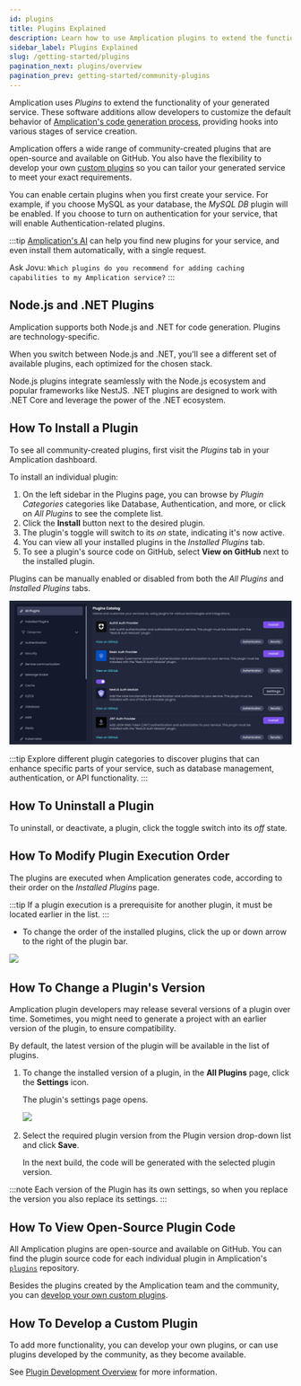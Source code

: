 ```yaml
---
id: plugins
title: Plugins Explained
description: Learn how to use Amplication plugins to extend the functionality of your generated service.
sidebar_label: Plugins Explained
slug: /getting-started/plugins
pagination_next: plugins/overview
pagination_prev: getting-started/community-plugins
---
```


Amplication uses _Plugins_ to extend the functionality of your generated service. These software additions allow developers to customize the default behavior of [Amplication's code generation process](/plugins/plugin-architecture/), providing hooks into various stages of service creation.

Amplication offers a wide range of community-created plugins that are open-source and available on GitHub. You also have the flexibility to develop your own [custom plugins](/plugins/overview/) so you can tailor your generated service to meet your exact requirements.

You can enable certain plugins when you first create your service.
For example, if you choose MySQL as your database, the _MySQL DB_ plugin will be enabled.
If you choose to turn on authentication for your service, that will enable Authentication-related plugins.

:::tip
[Amplication's AI](/amplication-ai) can help you find new plugins for your service, and even install them automatically, with a single request.

Ask Jovu: `Which plugins do you recommend for adding caching capabilities to my Amplication service?`
:::

## Node.js and .NET Plugins

Amplication supports both Node.js and .NET for code generation. Plugins are technology-specific.

When you switch between Node.js and .NET, you'll see a different set of available plugins, each optimized for the chosen stack.

Node.js plugins integrate seamlessly with the Node.js ecosystem and popular frameworks like NestJS. .NET plugins are designed to work with .NET Core and leverage the power of the .NET ecosystem.

## How To Install a Plugin

To see all community-created plugins, first visit the _Plugins_ tab in your Amplication dashboard.

To install an individual plugin:

1. On the left sidebar in the Plugins page, you can browse by _Plugin Categories_ categories like Database, Authentication, and more, or click on _All Plugins_ to see the complete list.
2. Click the **Install** button next to the desired plugin.
3. The plugin's toggle will switch to its _on_ state, indicating it's now active.
4. You can view all your installed plugins in the _Installed Plugins_ tab.
5. To see a plugin's source code on GitHub, select **View on GitHub** next to the installed plugin.

Plugins can be manually enabled or disabled from both the _All Plugins_ and _Installed Plugins_ tabs.

![](./assets/all-plugins-and-categories.png)

:::tip
Explore different plugin categories to discover plugins that can enhance specific parts of your service, such as database management, authentication, or API functionality.
:::

## How To Uninstall a Plugin

To uninstall, or deactivate, a plugin, click the toggle switch into its _off_ state.

## How To Modify Plugin Execution Order

The plugins are executed when Amplication generates code, according to their order on the *Installed Plugins* page.

:::tip
If a plugin execution is a prerequisite for another plugin, it must be located earlier in the list.
:::

- To change the order of the installed plugins, click the up or down arrow to the right of the plugin bar.

![](./assets/installed-plugins.png)

## How To Change a Plugin's Version

Amplication plugin developers may release several versions of a plugin over time.
Sometimes, you might need to generate a project with an earlier version of the plugin, to ensure compatibility.

By default, the latest version of the plugin will be available in the list of plugins.

1. To change the installed version of a plugin, in the **All Plugins** page, click the **Settings** icon.

   The plugin's settings page opens.

   ![](./assets/plugin-versions.png)

2. Select the required plugin version from the Plugin version drop-down list and click **Save**.

   In the next build, the code will be generated with the selected plugin version.

:::note
Each version of the Plugin has its own settings, so when you replace the version you also replace its settings.
:::

## How To View Open-Source Plugin Code

All Amplication plugins are open-source and available on GitHub.
You can find the plugin source code for each individual plugin in Amplication's [`plugins`](https://github.com/amplication/amplication-plugins) repository.

Besides the plugins created by the Amplication team and the community, you can [develop your own custom plugins](/plugins/overview/).

## How To Develop a Custom Plugin

To add more functionality, you can develop your own plugins, or can use plugins developed by the community, as they become available.

See [Plugin Development Overview](/plugins/overview/) for more information.
